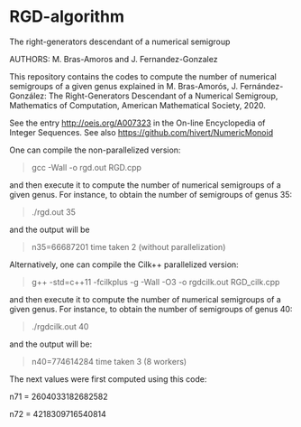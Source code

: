 # RGD-algorithm
The right-generators descendant of a numerical semigroup

AUTHORS: M. Bras-Amoros and J. Fernandez-Gonzalez

This repository contains the codes to compute the number of numerical semigroups of a given genus explained in 
M. Bras-Amorós, J. Fernández-González: The Right-Generators Descendant of a Numerical Semigroup, Mathematics of Computation, American Mathematical Society, 2020.

See the entry http://oeis.org/A007323 in the On-line Encyclopedia of Integer Sequences.
See also https://github.com/hivert/NumericMonoid

One can compile the non-parallelized version:

> gcc -Wall -o rgd.out RGD.cpp

and then execute it to compute the number of numerical semigroups of a given genus. 
For instance, to obtain the number of semigroups of genus 35:

> ./rgd.out 35

and the output will be

> n35=66687201
> time taken 2 (without parallelization)

Alternatively, one can compile the Cilk++ parallelized version:

> g++ -std=c++11 -fcilkplus -g -Wall -O3 -o rgdcilk.out RGD_cilk.cpp

and then execute it to compute the number of numerical semigroups of a given genus. 
For instance, to obtain the number of semigroups of genus 40:

> ./rgdcilk.out 40

and the output will be:

> n40=774614284
> time taken 3 (8 workers)

The next values were first computed using this code:

n71 = 2604033182682582

n72 = 4218309716540814

